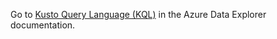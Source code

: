 Go to [Kusto Query Language (KQL)](/azure/data-explorer/kusto/query/) in the Azure Data Explorer documentation.
